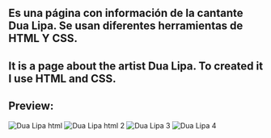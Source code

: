 
Es una página con información de la cantante Dua Lipa. 
Se usan diferentes herramientas de HTML Y CSS.
--------------------------------------------------------
It is a page about the artist Dua Lipa. To created it I
use HTML and CSS.
--------------------------------------------------------
Preview:
--------------------------------------------------------
![Dua Lipa html](https://user-images.githubusercontent.com/58890694/134519178-1a053e9a-5b09-48d5-a43f-e4410b0a49fa.png)
![Dua Lipa html 2](https://user-images.githubusercontent.com/58890694/134519172-bbdc40f0-3381-4d2d-9751-6977309dfb18.png)
![Dua Lipa 3](https://user-images.githubusercontent.com/58890694/134519152-775acc6f-d486-4e4d-bcf6-7e64b2831dd0.png)
![Dua Lipa 4](https://user-images.githubusercontent.com/58890694/134519161-211b4445-c31a-437d-95a0-48477ea13188.png)

